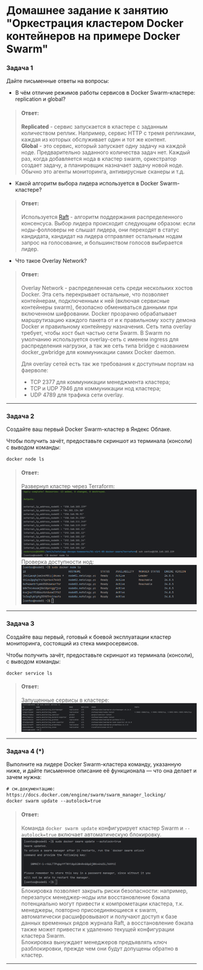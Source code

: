# Домашнее задание к занятию "Оркестрация кластером Docker контейнеров на примере Docker Swarm"

### Задача 1
Дайте письменные ответы на вопросы:

- В чём отличие режимов работы сервисов в Docker Swarm-кластере: replication и global?
> #### Ответ:
> **Replicated** - сервис запускается в кластере с заданным количеством реплик. 
> Например, сервис HTTP с тремя репликами, каждая из которых обслуживает один и тот же контент.  
> **Global** - это сервис, который запускает одну задачу на каждой ноде. 
> Предварительно заданного количества задач нет. Каждый раз, когда добавляется нода в кластер swarm, 
> оркестратор создает задачу, а планировщик назначает задачу новой ноде. Обычно это агенты мониторинга, антивирусные сканеры и т.д.

- Какой алгоритм выбора лидера используется в Docker Swarm-кластере?
> #### Ответ:
> Используется [Raft](https://raft.github.io/) - алгоритм поддержания распределенного консенсуса. 
> Выбор лидера происходит следующим образом: если ноды-фолловеры не слышат лидера, они переходят в статус кандидата, кандидат на лидера отправляет остальным нодам запрос на голосование, и большинством голосов выбирается лидер.

- Что такое Overlay Network?
> #### Ответ:
> Overlay Network - распределенная сеть среди нескольких хостов Docker. 
> Эта сеть перекрывает остальные, что позволяет контейнерам, подключенным к ней (включая сервисные контейнеры swarm), 
> безопасно обмениваться данными при включенном шифровании. Docker прозрачно обрабатывает маршрутизацию каждого пакета 
> от и к правильному хосту демона Docker и правильному контейнеру назначения.
> Сеть типа overlay требует, чтобы хост был частью сети Swarm. В Swarm по умолчанию используется overlay-сеть с именем 
> ingress для распределения нагрузки, а так же сеть типа bridge с названием docker_gwbridge для коммуникации самих Docker daemon.
> 
> Для overlay сетей есть так же требования к доступным портам на фаерволе:
> - TCP 2377 для коммуникации менеджмента кластера;
> - TCP и UDP 7946 для коммуникации нод кластера;
> - UDP 4789 для трафика сети overlay.

---

### Задача 2
Создайте ваш первый Docker Swarm-кластер в Яндекс Облаке.

Чтобы получить зачёт, предоставьте скриншот из терминала (консоли) с выводом команды:
```
docker node ls
```

> #### Ответ:
> Развернул кластер через Terraform:
> ![deploy](img/01.png)
> Проверка доступности нод:
> ![node ls](img/02.png)

---

### Задача 3
Создайте ваш первый, готовый к боевой эксплуатации кластер мониторинга, состоящий из стека микросервисов.

Чтобы получить зачёт, предоставьте скриншот из терминала (консоли), с выводом команды:
```
docker service ls
```

> #### Ответ:
> Запущенные сервисы в кластере:
> ![service ls](img/03.png)

---

### Задача 4 (*)
Выполните на лидере Docker Swarm-кластера команду, указанную ниже, и дайте письменное описание её функционала — что она делает и зачем нужна:
```
# см.документацию: https://docs.docker.com/engine/swarm/swarm_manager_locking/
docker swarm update --autolock=true
```

> #### Ответ:
> Команда `docker swarm update` конфигурирует кластер Swarm и `--autolock=true` включает автоматическую блокировку.  
> ![locking](img/04.png)
> Блокировка позволяет закрыть риски безопасности: 
> например, перезапуск менеджер-ноды или восстановление бэкапа потенциально могут привести к компрометации кластера, 
> т.к. менеджеры, повторно присоединяющиеся к swarm, автоматически расшифровывают и получают доступ к базе данных 
> временных рядов журнала Raft, а восстановление бэкапа также может привести к удалению текущей конфигурации кластера Swarm.  
> Блокировка вынуждает менеджеров предъявлять ключ разблокировки, прежде чем они будут допущены обратно в кластер.

---

